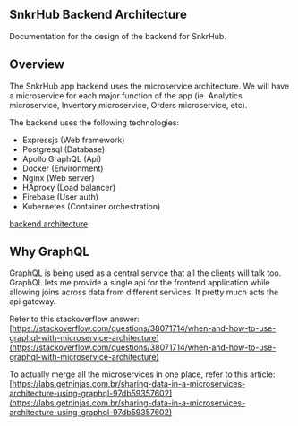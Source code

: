 ## SnkrHub Backend Architecture

Documentation for the design of the backend for SnkrHub.

## Overview

The SnkrHub app backend uses the microservice architecture. We will have a microservice for each major function of the app (ie. Analytics microservice, Inventory microservice, Orders microservice, etc).

The backend uses the following technologies:

- Expressjs (Web framework)
- Postgresql (Database)
- Apollo GraphQL (Api)
- Docker (Environment)
- Nginx (Web server)
- HAproxy (Load balancer)
- Firebase (User auth)
- Kubernetes (Container orchestration)

[backend architecture](https://i.ibb.co/KXcX550/26236-F39-DCB3-43-B1-BBBC-5-F87753-EE030.jpg 'backend architecture')

## Why GraphQL

GraphQL is being used as a central service that all the clients will talk too. GraphQL lets me provide a single api for the frontend application while allowing joins across data from different services. It pretty much acts the api gateway.

Refer to this stackoverflow answer: [https://stackoverflow.com/questions/38071714/when-and-how-to-use-graphql-with-microservice-architecture](https://stackoverflow.com/questions/38071714/when-and-how-to-use-graphql-with-microservice-architecture)

To actually merge all the microservices in one place, refer to this article: [https://labs.getninjas.com.br/sharing-data-in-a-microservices-architecture-using-graphql-97db59357602](https://labs.getninjas.com.br/sharing-data-in-a-microservices-architecture-using-graphql-97db59357602)
